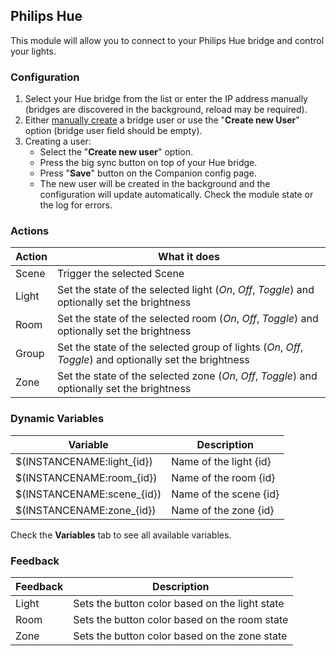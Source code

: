 ## Philips Hue

This module will allow you to connect to your Philips Hue bridge and control your lights.

### Configuration

1. Select your Hue bridge from the list or enter the IP address manually (bridges are discovered in the background, reload may be required).
2. Either [manually create](https://developers.meethue.com/develop/get-started-2/) a bridge user or use the "**Create new User**" option (bridge user field should be empty).
3. Creating a user:
   - Select the "**Create new user**" option.
   - Press the big sync button on top of your Hue bridge.
   - Press "**Save**" button on the Companion config page.
   - The new user will be created in the background and the configuration will update automatically. Check the module state or the log for errors.

### Actions

| Action | What it does                                                                                            |
| ------ | ------------------------------------------------------------------------------------------------------- |
| Scene  | Trigger the selected Scene                                                                              |
| Light  | Set the state of the selected light (_On_, _Off_, _Toggle_) and optionally set the brightness           |
| Room   | Set the state of the selected room (_On_, _Off_, _Toggle_) and optionally set the brightness            |
| Group  | Set the state of the selected group of lights (_On_, _Off_, _Toggle_) and optionally set the brightness |
| Zone   | Set the state of the selected zone (_On_, _Off_, _Toggle_) and optionally set the brightness            |

### Dynamic Variables

| Variable                    | Description            |
| --------------------------- | ---------------------- |
| $(INSTANCENAME:light\_{id}) | Name of the light {id} |
| $(INSTANCENAME:room\_{id})  | Name of the room {id}  |
| $(INSTANCENAME:scene\_{id}) | Name of the scene {id} |
| $(INSTANCENAME:zone\_{id})  | Name of the zone {id}  |

Check the **Variables** tab to see all available variables.

### Feedback

| Feedback | Description                                    |
| -------- | ---------------------------------------------- |
| Light    | Sets the button color based on the light state |
| Room     | Sets the button color based on the room state  |
| Zone     | Sets the button color based on the zone state  |
